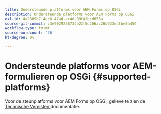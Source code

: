 ```yaml
---
title: Ondersteunde platforms voor AEM Forms op OSGi
description: Ondersteunde platforms voor AEM Forms op OSGi
exl-id: 4a2369b7-4ec8-47ad-ac4d-09f41bcd653a
source-git-commit: c3e9029236734e22f5d266ac26b923eafbe0a459
workflow-type: tm+mt
source-wordcount: '36'
ht-degree: 0%

---
```


# Ondersteunde platforms voor AEM-formulieren op OSGi {#supported-platforms}

Voor de steunplatforms voor AEM Forms op OSGi, gelieve te zien de [ Technische Vereisten ](/help/sites-deploying/technical-requirements.md) documentatie.
